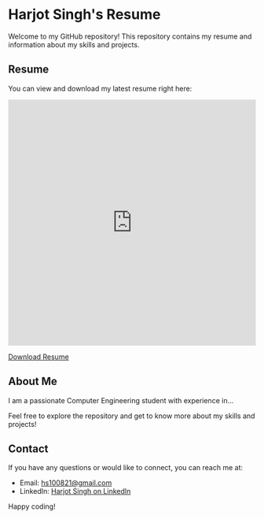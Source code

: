# Harjot Singh's Resume

Welcome to my GitHub repository! This repository contains my resume and information about my skills and projects.

## Resume

You can view and download my latest resume right here:

<iframe src="https://docs.google.com/gview?url=https://path/to/your_resume.pdf&embedded=true" style="width:100%; height:500px;" frameborder="0"></iframe>

[Download Resume](https://path/to/your_resume.pdf)

## About Me

I am a passionate Computer Engineering student with experience in...

<!-- Add more sections as needed -->

Feel free to explore the repository and get to know more about my skills and projects!

## Contact

If you have any questions or would like to connect, you can reach me at:

- Email: hs100821@gmail.com
- LinkedIn: [Harjot Singh on LinkedIn](https://www.linkedin.com/in/harjotsingh/)

Happy coding!

